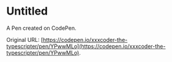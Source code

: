# Untitled

A Pen created on CodePen.

Original URL: [https://codepen.io/xxxcoder-the-typescripter/pen/YPwwMLo](https://codepen.io/xxxcoder-the-typescripter/pen/YPwwMLo).

